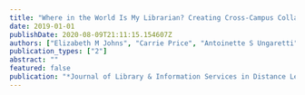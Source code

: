 ```yaml
---
title: "Where in the World Is My Librarian? Creating Cross-Campus Collaborations to Seamlessly Connect with Students When Librarians, Students, and Faculty Are in Different Locations"
date: 2019-01-01
publishDate: 2020-08-09T21:11:15.154607Z
authors: ["Elizabeth M Johns", "Carrie Price", "Antoinette S Ungaretti"]
publication_types: ["2"]
abstract: ""
featured: false
publication: "*Journal of Library & Information Services in Distance Learning*"
---
```


